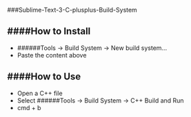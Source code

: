 ###Sublime-Text-3-C-plusplus-Build-System

####How to Install
-------------------------------------------------------------------------------------------------------------------------------
  - ######Tools -> Build System -> New build system...
  - Paste the content above
  
  
  
####How to Use
------------------------------------------------------------------------------------------------------------------------------- 
  - Open a C++ file
  - Select ######Tools -> Build System -> C++ Build and Run
  - cmd + b

